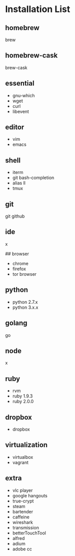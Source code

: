 # Installation List

## homebrew
brew

## homebrew-cask
brew-cask

## essential
- gnu-which
- wget
- curl
- libevent

## editor
- vim
- emacs

## shell
- iterm
- git bash-completion
- alias ll
- tmux

## git
git
github

## ide
x

## browser
- chrome
- firefox
- tor browser

## python
- python 2.7.x
- python 3.x.x

## golang
go

## node
x

## ruby
- rvm
- ruby 1.9.3
- ruby 2.0.0

## dropbox
- dropbox

## virtualization
- virtualbox
- vagrant

## extra
- vlc player
- google hangouts
- true-crypt
- steam
- bartender
- caffeine
- wireshark
- transmission
- betterTouchTool
- alfred
- adium
- adobe cc










